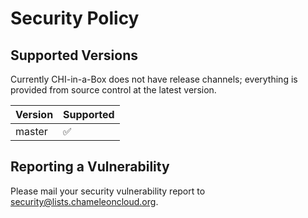 # Security Policy

## Supported Versions

Currently CHI-in-a-Box does not have release channels; everything is provided
from source control at the latest version.

| Version | Supported          |
| ------- | ------------------ |
| master  | :white_check_mark: |

## Reporting a Vulnerability

Please mail your security vulnerability report to security@lists.chameleoncloud.org.
